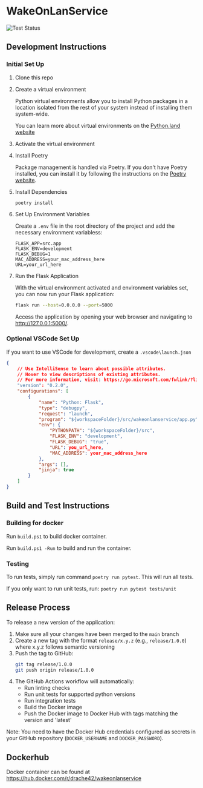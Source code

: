 # WakeOnLanService

![Test Status](https://github.com/drache42/WakeOnLanService/actions/workflows/unit-tests.yml/badge.svg?branch=main)

## Development Instructions

### Initial Set Up

1. Clone this repo

1. Create a virtual environment

   Python virtual environments allow you to install Python packages in a location isolated from the rest of your system instead of installing them system-wide.

   You can learn more about virtual environments on the [Python.land website](https://python.land/virtual-environments/virtualenv)

1. Activate the virtual environment

1. Install Poetry

    Package management is handled via Poetry.
    If you don't have Poetry installed, you can install it by following the instructions on the [Poetry website](https://python-poetry.org/docs/#installation).

1. Install Dependencies

   `poetry install`

1. Set Up Environment Variables

   Create a `.env` file in the root directory of the project and add the necessary environment variabless:

   ```env
   FLASK_APP=src.app
   FLASK_ENV=development
   FLASK_DEBUG=1
   MAC_ADDRESS=your_mac_address_here
   URL=your_url_here
   ```

1. Run the Flask Application

   With the virtual environment activated and environment variables set, you can now run your Flask application:

   ```sh
   flask run --host=0.0.0.0 --port=5000
   ```

   Access the application by opening your web browser and navigating to <http://127.0.0.1:5000/>.

### Optional VSCode Set Up

If you want to use VSCode for development, create a `.vscode\launch.json`

```json
{
    // Use IntelliSense to learn about possible attributes.
    // Hover to view descriptions of existing attributes.
    // For more information, visit: https://go.microsoft.com/fwlink/?linkid=830387
    "version": "0.2.0",
    "configurations": [
        {
            "name": "Python: Flask",
            "type": "debugpy",
            "request": "launch",
            "program": "${workspaceFolder}/src/wakeonlanservice/app.py",
            "env": {
                "PYTHONPATH": "${workspaceFolder}/src",
                "FLASK_ENV": "development",
                "FLASK_DEBUG": "true",
                "URL": you_url_here,
                "MAC_ADDRESS": your_mac_address_here
            },
            "args": [],
            "jinja": true
        }
    ]
}
```

## Build and Test Instructions

### Building for docker

Run `build.ps1` to build docker container.

Run `build.ps1 -Run` to build and run the container.

### Testing

To run tests, simply run command `poetry run pytest`. This will run all tests.

If you only want to run unit tests, run: `poetry run pytest tests/unit`

## Release Process

To release a new version of the application:

1. Make sure all your changes have been merged to the `main` branch
2. Create a new tag with the format `release/x.y.z` (e.g., `release/1.0.0`) where x.y.z follows semantic versioning
3. Push the tag to GitHub:
   ```sh
   git tag release/1.0.0
   git push origin release/1.0.0
   ```
4. The GitHub Actions workflow will automatically:
   - Run linting checks
   - Run unit tests for supported python versions
   - Run integration tests
   - Build the Docker image
   - Push the Docker image to Docker Hub with tags matching the version and 'latest'

Note: You need to have the Docker Hub credentials configured as secrets in your GitHub repository (`DOCKER_USERNAME` and `DOCKER_PASSWORD`).

## Dockerhub

Docker container can be found at <https://hub.docker.com/r/drache42/wakeonlanservice>